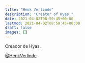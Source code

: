 ```yaml
---
title: "Henk Verlinde"
description: "Creator of Hyas."
date: 2021-04-02T08:50:45+00:00
lastmod: 2021-04-02T08:50:45+00:00
draft: false
images: []
---
```


Creador de Hyas.

[@HenkVerlinde](https://twitter.com/henkverlinde)
